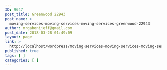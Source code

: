 ```yaml
---
ID: 9647
post_title: Greenwood 22943
post_name: >
  moving-services-moving-services-moving-services-greenwood-22943
author: mrgabonijeff@gmail.com
post_date: 2018-03-28 01:49:09
layout: page
link: >
  http://localhost/wordpress/moving-services-moving-services-moving-services-greenwood-22943/
published: true
tags: [ ]
categories: [ ]
---
```

